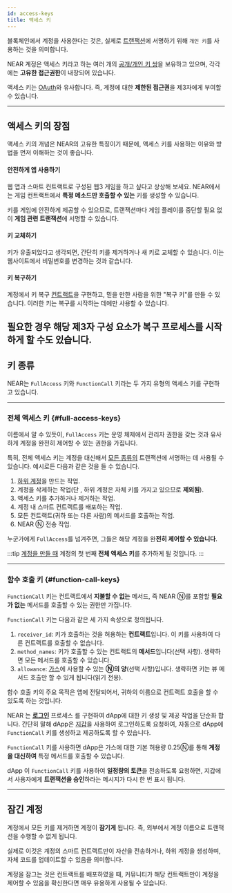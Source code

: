 ```yaml
---
id: access-keys
title: 액세스 키
---
```

블록체인에서 계정을 사용한다는 것은, 실제로 [트랜잭션](../transactions/overview.md)에 서명하기 위해 `개인 키`를 사용하는 것을 의미합니다.

NEAR 계정은 액세스 키라고 하는 여러 개의 [공개/개인 키 쌍](https://en.wikipedia.org/wiki/Public-key_cryptography)을 보유하고 있으며, 각각에는 **고유한 접근권한**이 내장되어 있습니다.

액세스 키는 [OAuth](https://en.wikipedia.org/wiki/OAuth)와 유사합니다. 즉, 계정에 대한 **제한된 접근권**을 제3자에게 부여할 수 있습니다.

---

## 액세스 키의 장점
액세스 키의 개념은 NEAR의 고유한 특징이기 때문에, 액세스 키를 사용하는 이유와 방법을 먼저 이해하는 것이 좋습니다.

#### 안전하게 앱 사용하기
웹 앱과 스마트 컨트랙트로 구성된 웹3 게임을 하고 싶다고 상상해 보세요. NEAR에서는 게임 컨트랙트에서 **특정 메소드만 호출할 수 있는** 키를 생성할 수 있습니다.

키를 게임에 안전하게 제공할 수 있으므로, 트랜잭션마다 게임 플레이를 중단할 필요 없이 **게임 관련 트랜잭션**에 서명할 수 있습니다.

#### 키 교체하기
키가 유출되었다고 생각되면, 간단히 키를 제거하거나 새 키로 교체할 수 있습니다. 이는 웹사이트에서 비밀번호를 변경하는 것과 같습니다.

#### 키 복구하기
계정에서 키 복구 [컨트랙트](smartcontract.md)을 구현하고, 믿을 만한 사람을 위한 "복구 키"를 만들 수 있습니다. 이러한 키는 복구를 시작하는 데에만 사용할 수 있습니다.

필요한 경우 해당 제3자 구성 요소가 복구 프로세스를 시작하게 할 수도 있습니다. 
---

## 키 종류

NEAR는 `FullAccess` 키와 `FunctionCall` 키라는 두 가지 유형의 액세스 키를 구현하고 있습니다.

<hr class="subsection" />

### 전체 액세스 키 {#full-access-keys}

이름에서 알 수 있듯이, `FullAccess` 키는 운영 체제에서 관리자 권한을 갖는 것과 유사하게 계정을 완전히 제어할 수 있는 권한을 가집니다.

특히, 전체 액세스 키는 계정을 대신해서 [모든 종류의](https://nomicon.io/RuntimeSpec/Actions) 트랜잭션에 서명하는 데 사용될 수 있습니다. 예시로든 다음과 같은 것을 들 수 있습니다.

1. [하위 계정](account-id.md#rules-for-creating-named-accounts)을 만드는 작업.
2. 계정을 삭제하는 작업(단 , 하위 계정은 자체 키를 가지고 있으므로 **제외됨**).
3. 액세스 키를 추가하거나 제거하는 작업.
4. 계정 내 스마트 컨트랙트를 배포하는 작업.
5. 모든 컨트랙트(귀하 또는 다른 사람)의 메서드를 호출하는 작업.
6. NEAR Ⓝ 전송 작업.

누군가에게 `FullAccess`를 넘겨주면, 그들은 해당 계정을 완**전히 제어할 수 있습니다**.

:::tip
[계정을 만들 때](creating-accounts.md) 계정의 첫 번째 **전체 액세스 키**를 추가하게 될 것입니다.
:::

<hr class="subsection" />

### 함수 호출 키 {#function-call-keys}

`FunctionCall` 키는 컨트랙트에서 **지불할 수 없는** 메서드, 즉 NEAR Ⓝ를 포함할 **필요가 없는** 메서드를 호출할 수 있는 권한만 가집니다.

`FunctionCall` 키는 다음과 같은 세 가지 속성으로 정의됩니다.
1. `receiver_id`: 키가 호출하는 것을 허용하는 **컨트랙트**입니다. 이 키를 사용하여 다른 컨트랙트를 호출할 수 없습니다.
2. `method_names`: 키가 호출할 수 있는 컨트랙트의 **메서드**입니다(선택 사항). 생략하면 모든 메서드를 호출할 수 있습니다.
3. `allowance`: [가스](../transactions/gas.md)에 사용할 수 있는 **Ⓝ의 양**(선택 사항)입니다. 생략하면 키는 뷰 메서드 호출만 할 수 있게 됩니다(읽기 전용).

함수 호출 키의 주요 목적은 앱에 전달되어서, 귀하의 이름으로 컨트랙트 호출을 할 수 있도록 하는 것입니다.

NEAR 는 [**로그인**](../../../2.develop/integrate/frontend.md#user-sign-in) 프로세스 를 구현하여 dApp에 대한 키 생성 및 제공 작업을 단순화 합니다. 간단히 말해 dApp은 [지갑](https://testnet.mynearwallet.com)을 사용하여 로그인하도록 요청하여, 자동으로 dApp에 `FunctionCall` 키를 생성하고 제공하도록 할 수 있습니다.

`FunctionCall` 키를 사용하면 dApp은 가스에 대한 기본 허용량 0.25Ⓝ를 통해 **계정을 대신하여** 특정 메서드를 호출할 수 있습니다.

dApp 이 `FunctionCall` 키를 사용하여 **일정량의 토큰**을 전송하도록 요청하면, 지갑에서 사용자에게 **트랜잭션을 승인**하라는 메시지가 다시 한 번 표시 됩니다.



---

## 잠긴 계정
계정에서 모든 키를 제거하면 계정이 **잠기게** 됩니다. 즉, 외부에서 계정 이름으로 트랜잭션을 수행할 수 없게 됩니다.

실제로 이것은 계정의 스마트 컨트랙트만이 자산을 전송하거나, 하위 계정을 생성하며, 자체 코드를 업데이트할 수 있음을 의미합니다.

계정을 잠그는 것은 컨트랙트를 배포하였을 때, 커뮤니티가 해당 컨트랙트만이 계정을 제어할 수 있음을 확신한다면 매우 유용하게 사용될 수 있습니다.
